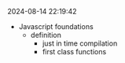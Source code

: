 2024-08-14 22:19:42
- Javascript foundations
    - definition
        - just in time compilation
        - first class functions
        